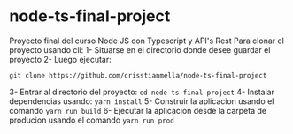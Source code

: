 # node-ts-final-project
Proyecto final del curso Node JS con Typescript y API's Rest
Para clonar el proyecto usando cli:
1- Situarse en el directorio donde desee guardar el proyecto
2- Luego ejecutar:
```
git clone https://github.com/crisstianmella/node-ts-final-project
```
3- Entrar al directorio del proyecto: ```cd node-ts-final-project```
4- Instalar dependencias usando:  ```yarn install```
5- Construir la aplicacion usando el comando ```yarn run build```
6- Ejecutar la aplicacion desde la carpeta de producion usando el comando ```yarn run prod```
